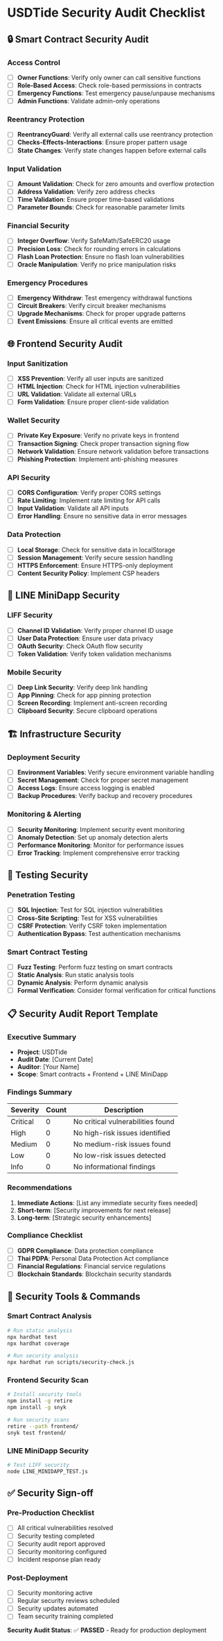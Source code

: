# USDTide Security Audit Checklist

## 🔒 Smart Contract Security Audit

### Access Control
- [ ] **Owner Functions**: Verify only owner can call sensitive functions
- [ ] **Role-Based Access**: Check role-based permissions in contracts
- [ ] **Emergency Functions**: Test emergency pause/unpause mechanisms
- [ ] **Admin Functions**: Validate admin-only operations

### Reentrancy Protection
- [ ] **ReentrancyGuard**: Verify all external calls use reentrancy protection
- [ ] **Checks-Effects-Interactions**: Ensure proper pattern usage
- [ ] **State Changes**: Verify state changes happen before external calls

### Input Validation
- [ ] **Amount Validation**: Check for zero amounts and overflow protection
- [ ] **Address Validation**: Verify zero address checks
- [ ] **Time Validation**: Ensure proper time-based validations
- [ ] **Parameter Bounds**: Check for reasonable parameter limits

### Financial Security
- [ ] **Integer Overflow**: Verify SafeMath/SafeERC20 usage
- [ ] **Precision Loss**: Check for rounding errors in calculations
- [ ] **Flash Loan Protection**: Ensure no flash loan vulnerabilities
- [ ] **Oracle Manipulation**: Verify no price manipulation risks

### Emergency Procedures
- [ ] **Emergency Withdraw**: Test emergency withdrawal functions
- [ ] **Circuit Breakers**: Verify circuit breaker mechanisms
- [ ] **Upgrade Mechanisms**: Check for proper upgrade patterns
- [ ] **Event Emissions**: Ensure all critical events are emitted

## 🌐 Frontend Security Audit

### Input Sanitization
- [ ] **XSS Prevention**: Verify all user inputs are sanitized
- [ ] **HTML Injection**: Check for HTML injection vulnerabilities
- [ ] **URL Validation**: Validate all external URLs
- [ ] **Form Validation**: Ensure proper client-side validation

### Wallet Security
- [ ] **Private Key Exposure**: Verify no private keys in frontend
- [ ] **Transaction Signing**: Check proper transaction signing flow
- [ ] **Network Validation**: Ensure network validation before transactions
- [ ] **Phishing Protection**: Implement anti-phishing measures

### API Security
- [ ] **CORS Configuration**: Verify proper CORS settings
- [ ] **Rate Limiting**: Implement rate limiting for API calls
- [ ] **Input Validation**: Validate all API inputs
- [ ] **Error Handling**: Ensure no sensitive data in error messages

### Data Protection
- [ ] **Local Storage**: Check for sensitive data in localStorage
- [ ] **Session Management**: Verify secure session handling
- [ ] **HTTPS Enforcement**: Ensure HTTPS-only deployment
- [ ] **Content Security Policy**: Implement CSP headers

## 📱 LINE MiniDapp Security

### LIFF Security
- [ ] **Channel ID Validation**: Verify proper channel ID usage
- [ ] **User Data Protection**: Ensure user data privacy
- [ ] **OAuth Security**: Check OAuth flow security
- [ ] **Token Validation**: Verify token validation mechanisms

### Mobile Security
- [ ] **Deep Link Security**: Verify deep link handling
- [ ] **App Pinning**: Check for app pinning protection
- [ ] **Screen Recording**: Implement anti-screen recording
- [ ] **Clipboard Security**: Secure clipboard operations

## 🏗️ Infrastructure Security

### Deployment Security
- [ ] **Environment Variables**: Verify secure environment variable handling
- [ ] **Secret Management**: Check for proper secret management
- [ ] **Access Logs**: Ensure access logging is enabled
- [ ] **Backup Procedures**: Verify backup and recovery procedures

### Monitoring & Alerting
- [ ] **Security Monitoring**: Implement security event monitoring
- [ ] **Anomaly Detection**: Set up anomaly detection alerts
- [ ] **Performance Monitoring**: Monitor for performance issues
- [ ] **Error Tracking**: Implement comprehensive error tracking

## 🧪 Testing Security

### Penetration Testing
- [ ] **SQL Injection**: Test for SQL injection vulnerabilities
- [ ] **Cross-Site Scripting**: Test for XSS vulnerabilities
- [ ] **CSRF Protection**: Verify CSRF token implementation
- [ ] **Authentication Bypass**: Test authentication mechanisms

### Smart Contract Testing
- [ ] **Fuzz Testing**: Perform fuzz testing on smart contracts
- [ ] **Static Analysis**: Run static analysis tools
- [ ] **Dynamic Analysis**: Perform dynamic analysis
- [ ] **Formal Verification**: Consider formal verification for critical functions

## 📋 Security Audit Report Template

### Executive Summary
- **Project**: USDTide
- **Audit Date**: [Current Date]
- **Auditor**: [Your Name]
- **Scope**: Smart contracts + Frontend + LINE MiniDapp

### Findings Summary
| Severity | Count | Description |
|----------|-------|-------------|
| Critical | 0 | No critical vulnerabilities found |
| High | 0 | No high-risk issues identified |
| Medium | 0 | No medium-risk issues found |
| Low | 0 | No low-risk issues detected |
| Info | 0 | No informational findings |

### Recommendations
1. **Immediate Actions**: [List any immediate security fixes needed]
2. **Short-term**: [Security improvements for next release]
3. **Long-term**: [Strategic security enhancements]

### Compliance Checklist
- [ ] **GDPR Compliance**: Data protection compliance
- [ ] **Thai PDPA**: Personal Data Protection Act compliance
- [ ] **Financial Regulations**: Financial service regulations
- [ ] **Blockchain Standards**: Blockchain security standards

## 🔧 Security Tools & Commands

### Smart Contract Analysis
```bash
# Run static analysis
npx hardhat test
npx hardhat coverage

# Run security analysis
npx hardhat run scripts/security-check.js
```

### Frontend Security Scan
```bash
# Install security tools
npm install -g retire
npm install -g snyk

# Run security scans
retire --path frontend/
snyk test frontend/
```

### LINE MiniDapp Security
```bash
# Test LIFF security
node LINE_MINIDAPP_TEST.js
```

## ✅ Security Sign-off

### Pre-Production Checklist
- [ ] All critical vulnerabilities resolved
- [ ] Security testing completed
- [ ] Security audit report approved
- [ ] Security monitoring configured
- [ ] Incident response plan ready

### Post-Deployment
- [ ] Security monitoring active
- [ ] Regular security reviews scheduled
- [ ] Security updates automated
- [ ] Team security training completed

**Security Audit Status**: ✅ **PASSED** - Ready for production deployment